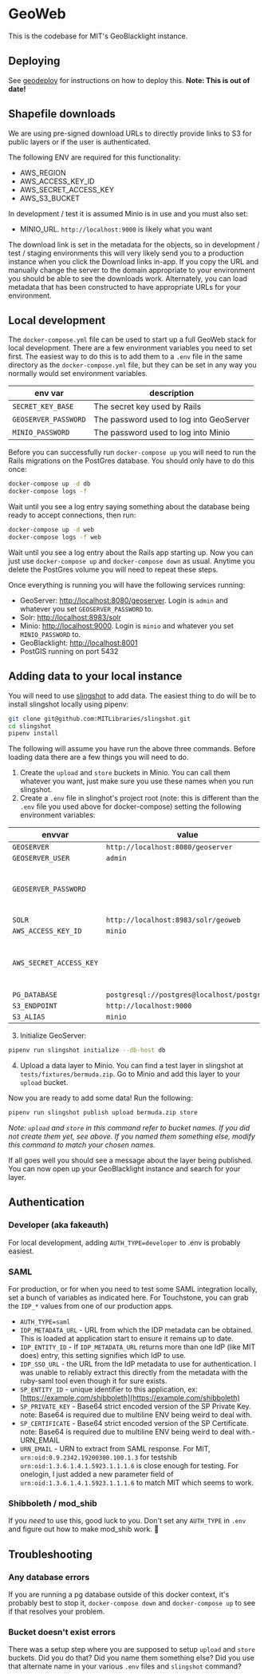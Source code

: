 # GeoWeb

This is the codebase for MIT's GeoBlacklight instance.

## Deploying

See [geodeploy](https://github.mit.edu/mitlibraries/geodeploy) for instructions on how to deploy this. **Note: This is out of date!**

## Shapefile downloads

We are using pre-signed download URLs to directly provide links to S3 for
public layers or if the user is authenticated.

The following ENV are required for this functionality:

- AWS_REGION
- AWS_ACCESS_KEY_ID
- AWS_SECRET_ACCESS_KEY
- AWS_S3_BUCKET

In development / test it is assumed Minio is in use and you must also set:

- MINIO_URL. `http://localhost:9000` is likely what you want

The download link is set in the metadata for the objects, so in development / test / staging environments this will very likely send you to a production instance when you click the Download links in-app. If you copy the URL and manually change the server to the domain appropriate to your environment you should be able to see the downloads work. Alternately, you can load metadata that has been constructed to have appropriate URLs for your environment.

## Local development

The `docker-compose.yml` file can be used to start up a full GeoWeb stack for local development. There are a few environment variables you need to set first. The easiest way to do this is to add them to a `.env` file in the same directory as the `docker-compose.yml` file, but they can be set in any way you normally would set environment variables.

env var | description
--- | ---
`SECRET_KEY_BASE` | The secret key used by Rails
`GEOSERVER_PASSWORD` | The password used to log into GeoServer
`MINIO_PASSWORD` | The password used to log into Minio

Before you can successfully run `docker-compose up` you will need to run the Rails migrations on the PostGres database. You should only have to do this once:

```bash
docker-compose up -d db
docker-compose logs -f
```

Wait until you see a log entry saying something about the database being ready to accept connections, then run:

```bash
docker-compose up -d web
docker-compose logs -f web
```

Wait until you see a log entry about the Rails app starting up. Now you can just use `docker-compose up` and `docker-compose down` as usual. Anytime you delete the PostGres volume you will need to repeat these steps.

Once everything is running you will have the following services running:

- GeoServer: [http://localhost:8080/geoserver](http://localhost:8080/geoserver). Login is `admin` and whatever you set `GEOSERVER_PASSWORD` to.
- Solr: [http://localhost:8983/solr](http://localhost:8983/solr)
- Minio: [http://localhost:9000](http://localhost:9000). Login is `minio` and whatever you set `MINIO_PASSWORD` to.
- GeoBlacklight: [http://localhost:8001](http://localhost:8001)
- PostGIS running on port 5432

## Adding data to your local instance

You will need to use [slingshot](https://github.com/MITLibraries/slingshot) to add data. The easiest thing to do will be to install slingshot locally using pipenv:

```bash
git clone git@github.com:MITLibraries/slingshot.git
cd slingshot
pipenv install
```

The following will assume you have run the above three commands. Before loading data there are a few things you will need to do.

1. Create the `upload` and `store` buckets in Minio. You can call them whatever you want, just make sure you use these names when you run slingshot.
2. Create a `.env` file in slinghot's project root (note: this is different than the `.env` file you used above for docker-compose) setting the following environment variables:

envvar | value | note
--- | --- | ---
`GEOSERVER` | `http://localhost:8080/geoserver` |
`GEOSERVER_USER` | `admin` |
`GEOSERVER_PASSWORD` | | Use the password you set for `GEOSERVER_PASSWORD` in your compose `.env` file.
`SOLR` | `http://localhost:8983/solr/geoweb` |
`AWS_ACCESS_KEY_ID` | `minio` |
`AWS_SECRET_ACCESS_KEY` | | Use the password you set for `MINIO_PASSWORD` in your compose `.env` file.
`PG_DATABASE` | `postgresql://postgres@localhost/postgres` |
`S3_ENDPOINT` | `http://localhost:9000` |
`S3_ALIAS` | `minio` |

3. Initialize GeoServer:

```bash
pipenv run slingshot initialize --db-host db
```

4. Upload a data layer to Minio. You can find a test layer in slingshot at `tests/fixtures/bermuda.zip`. Go to Minio and add this layer to your `upload` bucket.

Now you are ready to add some data! Run the following:

```bash
pipenv run slingshot publish upload bermuda.zip store
```

*Note: `upload` and `store` in this command refer to bucket names. If you did not create them yet, see above. If you named them something else, modify this command to match your chosen names.*

If all goes well you should see a message about the layer being published. You can now open up your GeoBlacklight instance and search for your layer.

## Authentication

### Developer (aka fakeauth)

For local development, adding `AUTH_TYPE=developer` to .env is probably easiest.

### SAML

For production, or for when you need to test some SAML integration locally, set a bunch of variables as indicated here. For Touchstone, you can grab the `IDP_*` values from one of our production apps.

- `AUTH_TYPE=saml`
- `IDP_METADATA_URL` - URL from which the IDP metadata can be obtained. This is loaded at application start to ensure it remains up to date.
- `IDP_ENTITY_ID` - If `IDP_METADATA_URL` returns more than one IdP (like MIT does) entry, this setting signifies which IdP to use.
- `IDP_SSO_URL` - the URL from the IdP metadata to use for authentication. I was unable to reliably extract this directly from the metadata with the ruby-saml tool even though it for sure exists.
- `SP_ENTITY_ID` - unique identifier to this application, ex: [https://example.com/shibboleth](https://example.com/shibboleth)
- `SP_PRIVATE_KEY` - Base64 strict encoded version of the SP Private Key. note: Base64 is required due to multiline ENV being weird to deal with.
- `SP_CERTIFICATE` - Base64 strict encoded version of the SP Certificate. note: Base64 is required due to multiline ENV being weird to deal with.- URN_EMAIL
- `URN_EMAIL` - URN to extract from SAML response. For MIT, `urn:oid:0.9.2342.19200300.100.1.3` for testshib `urn:oid:1.3.6.1.4.1.5923.1.1.1.6` is close enough for testing. For onelogin, I just added a new parameter field of `urn:oid:1.3.6.1.4.1.5923.1.1.1.6` to match MIT which seems to work.

### Shibboleth / mod_shib

If you *need* to use this, good luck to you. Don't set any `AUTH_TYPE` in `.env` and figure out how to make mod_shib work. :shrug:

## Troubleshooting

### Any database errors

If you are running a pg database outside of this docker context, it's probably best to stop it, `docker-compose down` and `docker-compose up` to see if that resolves your problem.

### Bucket doesn't exist errors

There was a setup step where you are supposed to setup `upload` and `store` buckets. Did you do that? Did you name them something else? Did you use that alternate name in your various `.env` files and `slingshot` command?
